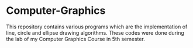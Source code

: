 # Computer-Graphics
This repository contains various programs which are the implementation of line, circle and ellipse drawing algorithms. These codes were done during the lab of my Computer Graphics Course in 5th semester. 
